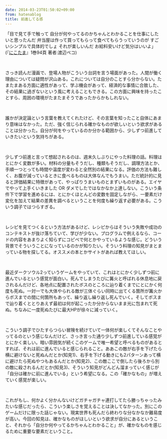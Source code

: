 ```yaml
---
date: 2014-03-23T01:50:02+09:00
from: hatenablog
title: 前進してる感
---
```

「目で見て手で触って 自分が何やってるのかちゃんとわかることを仕事にしたいと思ったんだ 弁当屋は作って買ってもらって食べてもらうっていうのが すごいシンプルで具体的でしょ それが楽しいんだ お給料安いけど気分はいいよ」(『[にこたま](http://www.amazon.co.jp/gp/product/B009KYCT6U/ref=as_li_ss_tl?ie=UTF8&camp=247&creative=7399&creativeASIN=B009KYCT6U&linkCode=as2&tag=r7kamura07-22)』1巻94頁 著者:渡辺ペコ)

&nbsp;

さっき読んだ漫画で、登場人物がこういう台詞を言う場面があった。人間が働く理由については疑問が沢山ある。これについては自分のことすら分からない。たまたまある方面に適性があって、学ぶ機会があって、経済的な事情に合致した、その結果に過ぎないという風に考えることもできる。この方面に興味を持ったことすら、周囲の環境がたまたまそうであったからかもしれない。

&nbsp;

誰かが決定論という言葉を教えてくれたけど、その言葉を知ったこと自体にあまり意味はなかった。ただ、強く信じられる確かなものが欲しいという欲求があることは分かった。自分が何をやっているのか分かる範囲から、少しずつ前進していきたいという気持ちがある。

&nbsp;

少しずつ前進と言って想起されるのは、週末久しぶりにやった料理の話。料理はとにかく変数が多い。材料の分量もそうだし、種類もそうだし、調理方法とか、手順一つとっても時間や温度が変わると全然別の結果になる。評価の方法も難しく、お腹が減っているときに食べるものは大体なんでもうまい。ただ統計的に見ると評価結果に特徴があって、やっぱりうまいものとまずいものがある。エイヤでやって上手くいきました OR ダメでしたではなかなか上達しない。こういう条件下で学習を進めるには、とにかくほとんどの変数を固定しながら、一要素だけ変化を加えて結果の差異を調べるということを何度も繰り返す必要がある。こういう調子ではつらすぎる。

&nbsp;

レシピを見てつくるという方法があるけど、レシピからはそういう失敗や成功のコンテキストが抜け落ちていて、学びが少ない。プログラムで例えるなら、コードの内容をあまりよく知らずにコピペで何とかやっているような感じ。どういう背景でそういうことになっているのかが知りたい。そういう料理の知見がまとまっている物を探してる。オススメの本とかサイトがあれば教えてほしい。

&nbsp;

最近ダークソウル2っていうゲームをやっていて、これはとにかく少しずつ前に進んでいるという感覚が面白い。死んでしまうたびに篝火と呼ばれる休息地に戻されるんだけど、各地点に配置されたボスのところに辿り着くまでにとにかく何度も死ぬ。一対一でも大体やられる敵が三体ぐらい同時に出てくる箇所が篝火からボスまでの間に何箇所もあって、繰り返し繰り返し死んでいく。そしてボスまで辿り着くととりあえず最初は何が起こったか分からないまま光に包まれて死ぬ。ちなみに一度死ぬたびに最大HPが徐々に減っていく。

&nbsp;

こういう調子でひたすらつらい冒険を続けていて一体何が楽しくてそんなことやってるのという感じなんだけど、さっき言った通り少しずつ前進している感覚がとにかく楽しい。暗い雰囲気が続くこのゲームで唯一希望と呼べるものがあるとすれば、それは前に進んでいると感じられること。ああこの敵が右手を下げたら横に避けないと死ぬんだとか(知見1)、右手を下げる動きにも2パターンあって横に避けたら死ぬやつもあるんだとか(知見2)、この敵ここで倒したら後ろから別の敵に殺されるんだとか(知見3)、そういう知見がどんどん溜まっていく感じが「自分は確かに前に進んでいる」という希望になる。この「確かなもの」が増えていく感覚が楽しい。

&nbsp;

これがもし、何かよく分かんないけどガチャガチャ連打してたら勝っちゃったみたいな感じだったら、こういう楽しさを覚えることは決してなかった。別にこのゲームだけに限った話じゃない。現実世界も死んだら終わりな分なかなか難易度が高い。今回の知見は、確かなものがほしいという欲求が自分にあるということ、それから「自分か何やってるかちゃんとわかること」が、確かなものを感じるために重要な要素だということ。
